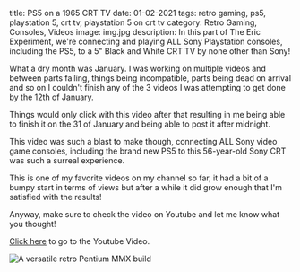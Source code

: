 title: PS5 on a 1965 CRT TV
date: 01-02-2021
tags: retro gaming, ps5, playstation 5, crt tv, playstation 5 on crt tv
category: Retro Gaming, Consoles, Videos
image: img.jpg
description: In this part of The Eric Experiment, we're connecting and playing ALL Sony Playstation consoles, including the PS5, to a 5" Black and White CRT TV by none other than Sony!

What a dry month was January. I was working on multiple videos and between parts failing, things being incompatible, parts being dead on arrival and so on I couldn't finish any of the 3 videos I was attempting to get done by the 12th of January.

Things would only click with this video after that resulting in me being able to finish it on the 31 of January and being able to post it after midnight.

This video was such a blast to make though, connecting ALL Sony video game consoles, including the brand new PS5 to this 56-year-old Sony CRT was such a surreal experience.

This is one of my favorite videos on my channel so far, it had a bit of a bumpy start in terms of views but after a while it did grow enough that I'm satisfied with the results!

Anyway, make sure to check the video on Youtube and let me know what you thought!

[Click here](https://www.youtube.com/watch?v=gk507yyypCM) to go to the Youtube Video.

![A versatile retro Pentium MMX build](https://www.youtube.com/watch?v=gk507yyypCM)
